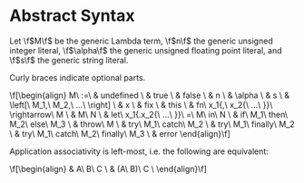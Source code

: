# Abstract Syntax

Let \f$M\f$ be the generic Lambda term, \f$n\f$ the generic unsigned integer
literal, \f$\alpha\f$ the generic unsigned floating point literal, and \f$s\f$
the generic string literal.

Curly braces indicate optional parts.

\f[\begin{align}
  M\ :=\ & undefined \\
         & true \\
         & false \\
         & n \\
         & \alpha \\
         & s \\
         & \left[\ M_1,\ M_2,\ ...\ \right] \\
         & x \\
         & fix \\
         & this \\
         & fn\ x_1\{,\ x_2\{\ ...\ \}\}\ \rightarrow\ M \\
         & M\ N \\
         & let\ x_1\{.x_2\{\ ...\ \}\}\ =\ M\ in\ N \\
         & if\ M_1\ then\ M_2\ else\ M_3 \\
         & throw\ M \\
         & try\ M_1\ catch\ M_2 \\
         & try\ M_1\ finally\ M_2 \\
         & try\ M_1\ catch\ M_2\ finally\ M_3 \\
         & error
\end{align}\f]

Application associativity is left-most, i.e. the following are equivalent:

\f[\begin{align}
  & A\ B\ C \\
  & (A\ B)\ C \\
\end{align}\f]
